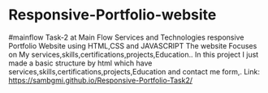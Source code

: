 # Responsive-Portfolio-website
#mainflow Task-2 at Main Flow Services and Technologies responsive Portfolio Website using HTML,CSS and JAVASCRIPT The website Focuses on My services,skills,certifications,projects,Education.. In this project I just made a basic structure by html which have services,skills,certifications,projects,Education and contact me form,.
Link: https://sambgmi.github.io/Responsive-Portfolio-Task2/
